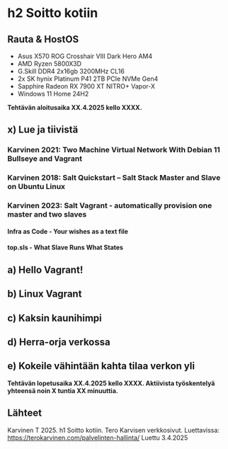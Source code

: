 # h2 Soitto kotiin

## Rauta & HostOS

- Asus X570 ROG Crosshair VIII Dark Hero AM4
- AMD Ryzen 5800X3D
- G.Skill DDR4 2x16gb 3200MHz CL16
- 2x SK hynix Platinum P41 2TB PCIe NVMe Gen4
- Sapphire Radeon RX 7900 XT NITRO+ Vapor-X
- Windows 11 Home 24H2

**Tehtävän aloitusaika XX.4.2025 kello XXXX.**

## x) Lue ja tiivistä

### Karvinen 2021: Two Machine Virtual Network With Debian 11 Bullseye and Vagrant

### Karvinen 2018: Salt Quickstart – Salt Stack Master and Slave on Ubuntu Linux

### Karvinen 2023: Salt Vagrant - automatically provision one master and two slaves

#### Infra as Code - Your wishes as a text file

#### top.sls - What Slave Runs What States

## a) Hello Vagrant! 

## b) Linux Vagrant

## c) Kaksin kaunihimpi

## d) Herra-orja verkossa

## e) Kokeile vähintään kahta tilaa verkon yli

**Tehtävän lopetusaika XX.4.2025 kello XXXX. Aktiivista työskentelyä yhteensä noin X tuntia XX minuuttia.**

## Lähteet
Karvinen T 2025. h1 Soitto kotiin. Tero Karvisen verkkosivut. Luettavissa: https://terokarvinen.com/palvelinten-hallinta/ Luettu 3.4.2025

